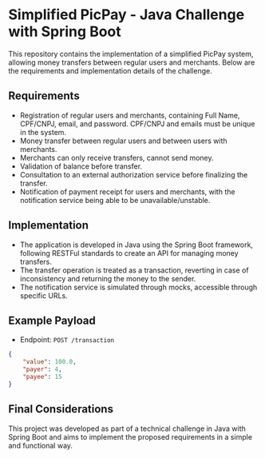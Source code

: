 # Simplified PicPay - Java Challenge with Spring Boot

This repository contains the implementation of a simplified PicPay system, allowing money transfers between regular users and merchants. Below are the requirements and implementation details of the challenge.

## Requirements

- Registration of regular users and merchants, containing Full Name, CPF/CNPJ, email, and password. CPF/CNPJ and emails must be unique in the system.
- Money transfer between regular users and between users with merchants.
- Merchants can only receive transfers, cannot send money.
- Validation of balance before transfer.
- Consultation to an external authorization service before finalizing the transfer.
- Notification of payment receipt for users and merchants, with the notification service being able to be unavailable/unstable.

## Implementation

- The application is developed in Java using the Spring Boot framework, following RESTFul standards to create an API for managing money transfers.
- The transfer operation is treated as a transaction, reverting in case of inconsistency and returning the money to the sender.
- The notification service is simulated through mocks, accessible through specific URLs.

## Example Payload

- Endpoint: `POST /transaction`

```json
{
    "value": 100.0,
    "payer": 4,
    "payee": 15
}

```

## Final Considerations
This project was developed as part of a technical challenge in Java with Spring Boot and aims to implement the proposed requirements in a simple and functional way.
